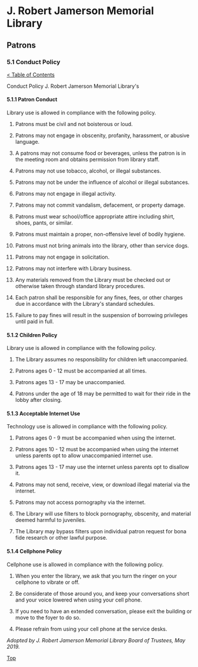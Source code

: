 [0]: ../README.md
[5.1]: conduct-policy.md

# J. Robert Jamerson Memorial Library
## Patrons
### 5.1 Conduct Policy
[< Table of Contents][0]

Conduct Policy
J. Robert Jamerson Memorial Library's

#### 5.1.1 Patron Conduct
Library use is allowed in compliance with the following policy.

1. Patrons must be civil and not boisterous or loud.

2. Patrons may not engage in obscenity, profanity, harassment, or abusive language.

3. A patrons may not consume food or beverages, unless the patron is in the meeting room and obtains permission from library staff.

4. Patrons may not use tobacco, alcohol, or illegal substances.

5. Patrons may not be under the influence of alcohol or illegal substances.

6. Patrons may not engage in illegal activity.

7. Patrons may not commit vandalism, defacement, or property damage.

8. Patrons must wear school/office appropriate attire including shirt, shoes, pants, or similar.

9. Patrons must maintain a proper, non-offensive level of bodily hygiene.

10. Patrons must not bring animals into the library, other than service dogs.

11. Patrons may not engage in solicitation.

12. Patrons may not interfere with Library business.

13. Any materials removed from the Library must be checked out or otherwise taken through standard library procedures.

14. Each patron shall be responsible for any fines, fees, or other charges due in accordance with the Library's standard schedules.

15. Failure to pay fines will result in the suspension of borrowing privileges until paid in full.

#### 5.1.2 Children Policy
Library use is allowed in compliance with the following policy.

1. The Library assumes no responsibility for children left unaccompanied.

2. Patrons ages 0 - 12 must be accompanied at all times.

3. Patrons ages 13 - 17 may be unaccompanied.

4. Patrons under the age of 18 may be permitted to wait for their ride in the lobby after closing.

#### 5.1.3 Acceptable Internet Use
Technology use is allowed in compliance with the following policy.

1. Patrons ages 0 - 9 must be accompanied when using the internet.

2. Patrons ages 10 - 12 must be accompanied when using the internet unless parents opt to allow unaccompanied internet use.

2. Patrons ages 13 - 17 may use the internet unless parents opt to disallow it.

3. Patrons may not send, receive, view, or download illegal material via the internet.

4. Patrons may not access pornography via the internet.

5. The Library will use filters to block pornography, obscenity, and material deemed harmful to juveniles.

6. The Library may bypass filters upon individual patron request for bona fide research or other lawful purpose.

#### 5.1.4 Cellphone Policy
Cellphone use is allowed in compliance with the following policy.

1. When you enter the library, we ask that you turn the ringer on your cellphone to vibrate or off.

2. Be considerate of those around you, and keep your conversations short and your voice lowered when using your cell phone.

3. If you need to have an extended conversation, please exit the building or move to the foyer to do so.

4. Please refrain from using your cell phone at the service desks.


*Adopted by J. Robert Jamerson Memorial Library Board of Trustees, May 2019.*

[Top][5.1]